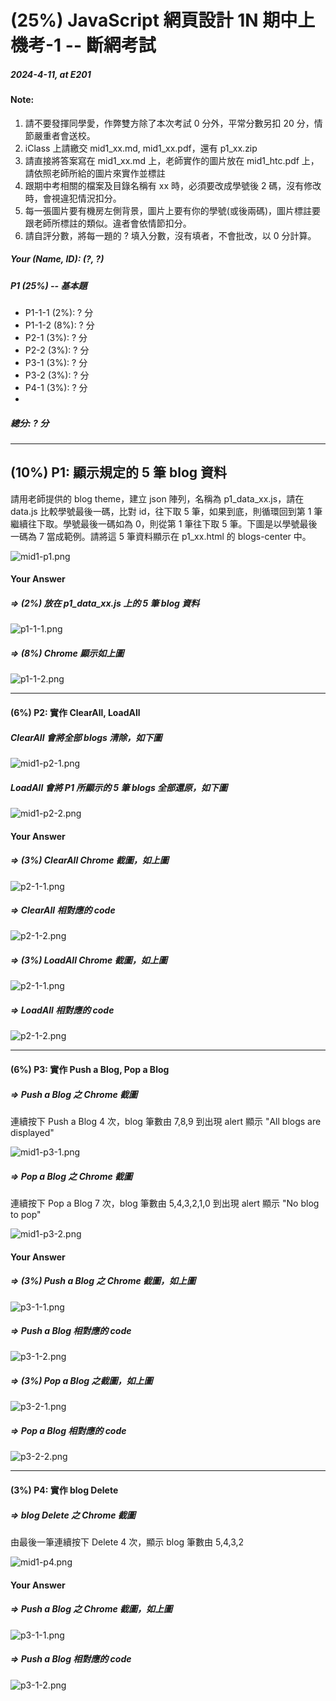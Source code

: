 # (25%) JavaScript 網頁設計 1N 期中上機考-1 -- 斷網考試

##### 2024-4-11, at E201

#### Note:

1. 請不要發揮同學愛，作弊雙方除了本次考試 0 分外，平常分數另扣 20 分，情節嚴重者會送校。
2. iClass 上請繳交 mid1_xx.md, mid1_xx.pdf，還有 p1_xx.zip
3. 請直接將答案寫在 mid1_xx.md 上，老師實作的圖片放在 mid1_htc.pdf 上，請依照老師所給的圖片來實作並標註
4. 跟期中考相關的檔案及目錄名稱有 xx 時，必須要改成學號後 2 碼，沒有修改時，會視違犯情況扣分。
5. 每一張圖片要有機房左側背景，圖片上要有你的學號(或後兩碼)，圖片標註要跟老師所標註的類似。違者會依情節扣分。
6. 請自評分數，將每一題的 ? 填入分數，沒有填者，不會批改，以 0 分計算。

##### Your (Name, ID): (?, ?)

##### P1 (25%) -- 基本題

- P1-1-1 (2%): ? 分
- P1-1-2 (8%): ? 分
- P2-1 (3%): ? 分
- P2-2 (3%): ? 分
- P3-1 (3%): ? 分
- P3-2 (3%): ? 分
- P4-1 (3%): ? 分
-

##### 總分: ? 分

---

## (10%) P1: 顯示規定的 5 筆 blog 資料

請用老師提供的 blog theme，建立 json 陣列，名稱為 p1_data_xx.js，請在 data.js 比較學號最後一碼，比對 id，往下取 5 筆，如果到底，則循環回到第 1 筆繼續往下取。學號最後一碼如為 0，則從第 1 筆往下取 5 筆。下圖是以學號最後一碼為 7 當成範例。請將這 5 筆資料顯示在 p1_xx.html 的 blogs-center 中。

![mid1-p1.png](mid1-p1.png)

#### Your Answer

##### => (2%) 放在 p1_data_xx.js 上的 5 筆 blog 資料

![p1-1-1.png](p1-1-1.png)

##### => (8%) Chrome 顯示如上圖

![p1-1-2.png](p1-1-2.png)

---

#### (6%) P2: 實作 ClearAll, LoadAll

##### ClearAll 會將全部 blogs 清除，如下圖

![mid1-p2-1.png](mid1-p2-1.png)

##### LoadAll 會將 P1 所顯示的 5 筆 blogs 全部還原，如下圖

![mid1-p2-2.png](mid1-p2-2.png)

#### Your Answer

##### => (3%) ClearAll Chrome 截圖，如上圖

![p2-1-1.png](p2-1-1.png)

##### => ClearAll 相對應的 code

![p2-1-2.png](p2-1-2.png)

##### => (3%) LoadAll Chrome 截圖，如上圖

![p2-1-1.png](p2-1-1.png)

##### => LoadAll 相對應的 code

![p2-1-2.png](p2-1-2.png)

---

#### (6%) P3: 實作 Push a Blog, Pop a Blog

##### => Push a Blog 之 Chrome 截圖

連續按下 Push a Blog 4 次，blog 筆數由 7,8,9 到出現 alert 顯示 "All blogs are displayed"

![mid1-p3-1.png](mid1-p3-1.png)

##### => Pop a Blog 之 Chrome 截圖

連續按下 Pop a Blog 7 次，blog 筆數由 5,4,3,2,1,0 到出現 alert 顯示 "No blog to pop"

![mid1-p3-2.png](mid1-p3-2.png)

#### Your Answer

##### => (3%) Push a Blog 之 Chrome 截圖，如上圖

![p3-1-1.png](p3-1-1.png)

##### => Push a Blog 相對應的 code

![p3-1-2.png](p3-1-2.png)

##### => (3%) Pop a Blog 之截圖，如上圖

![p3-2-1.png](p3-2-1.png)

##### => Pop a Blog 相對應的 code

![p3-2-2.png](p3-2-2.png)

---

#### (3%) P4: 實作 blog Delete

##### => blog Delete 之 Chrome 截圖

由最後一筆連續按下 Delete 4 次，顯示 blog 筆數由 5,4,3,2

![mid1-p4.png](mid1-p4.png)

#### Your Answer

##### => Push a Blog 之 Chrome 截圖，如上圖

![p3-1-1.png](p3-1-1.png)

##### => Push a Blog 相對應的 code

![p3-1-2.png](p3-1-2.png)
